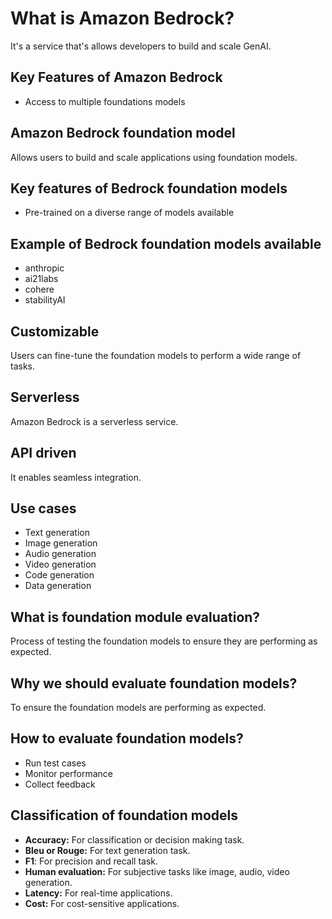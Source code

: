 # What is Amazon Bedrock?

It's a service that's allows developers to build and scale GenAI. 

## Key Features of Amazon Bedrock

 - Access to multiple foundations models

## Amazon Bedrock foundation model

Allows users to build and scale applications using foundation models.

## Key features of Bedrock foundation models

 - Pre-trained on a diverse range of models available

## Example of Bedrock foundation models available

 - anthropic
 - ai21labs
 - cohere
 - stabilityAI

## Customizable

Users can fine-tune the foundation models to perform a wide range of tasks.

## Serverless

Amazon Bedrock is a serverless service.

## API driven

It enables seamless integration.

## Use cases

- Text generation
- Image generation
- Audio generation
- Video generation
- Code generation
- Data generation

## What is foundation module evaluation?

Process of testing the foundation models to ensure they are performing as expected.

## Why we should evaluate foundation models?

To ensure the foundation models are performing as expected.

## How to evaluate foundation models?

- Run test cases
- Monitor performance
- Collect feedback

## Classification of foundation models

- **Accuracy:** For classification or decision making task.
- **Bleu or Rouge:** For text generation task.
- **F1**: For precision and recall task.
- **Human evaluation:** For subjective tasks like image, audio, video generation.
- **Latency:** For real-time applications.
- **Cost:** For cost-sensitive applications.